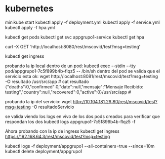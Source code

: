 # kubernetes
minikube start
kubectl apply -f deployment.yml
kubectl apply -f service.yml 
kubectl apply -f hpa.yml

kubectl get pods
kubectl get svc appgrupo1-service
kubectl get hpa

curl -X GET 'http://localhost:8080/rest/mscovid/test?msg=testing'

kubectl get ingress

probando la ip local dentro de un pod:
kubectl exec --stdin --tty pod/appgrupo1-7c5f899b4b-flqz5 -- /bin/sh
dentro del pod se valida que el servicio esta ok: 
wget http://localhost:8081/rest/mscovid/test?msg=testing -O resultado
/usr/src/app # cat resultado 
{"deaths":0,"confirmed":0,"date":null,"mensaje":"Mensaje Recibido: testing","country":null,"recovered":0,"active":0}/usr/src/app # 

probando la ip del servicio:
wget http://10.104.181.29:80/rest/mscovid/test?msg=testing -O resultadoServicio

se valida viendo los logs en vivo de los dos pods creados para verificar que respondan los dos
kubectl logs appgrupo1-7c5f899b4b-flqz5 -f

Ahora probando con la ip de ingress
kubectl get ingress
https://192.168.64.3/rest/mscovid/test?msg=testing

kubectl logs -f deployment/appgrupo1 --all-containers=true --since=10m
kubectl delete deployment/appgrupo1
